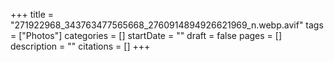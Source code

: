 +++
title = "271922968_343763477565668_2760914894926621969_n.webp.avif"
tags = ["Photos"]
categories = []
startDate = ""
draft = false
pages = []
description = ""
citations = []
+++
